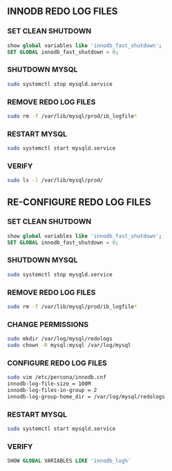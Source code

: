 ## INNODB REDO LOG FILES

### SET CLEAN SHUTDOWN
```sql
show global variables like 'innodb_fast_shutdown';
SET GLOBAL innodb_fast_shutdown = 0;
```

### SHUTDOWN MYSQL
```sh
sudo systemctl stop mysqld.service
```

### REMOVE REDO LOG FILES
```sh
sudo rm -f /var/lib/mysql/prod/ib_logfile*
```

### RESTART MYSQL  
```sh
sudo systemctl start mysqld.service
```

### VERIFY
```sh
sudo ls -l /var/lib/mysql/prod/
```

## RE-CONFIGURE REDO LOG FILES

### SET CLEAN SHUTDOWN 
```sql
show global variables like 'innodb_fast_shutdown';
SET GLOBAL innodb_fast_shutdown = 0;
```

### SHUTDOWN MYSQL
```sh
sudo systemctl stop mysqld.service
```

### REMOVE REDO LOG FILES
```sh
sudo rm -f /var/lib/mysql/prod/ib_logfile*
```

### CHANGE PERMISSIONS
```sh
sudo mkdir /var/log/mysql/redologs
sudo chown -R mysql:mysql /var/log/mysql
```

### CONFIGURE REDO LOG FILES
```sh
sudo vim /etc/percona/innodb.cnf
innodb-log-file-size = 100M
innodb-log-files-in-group = 2
innodb-log-group-home_dir = /var/log/mysql/redologs
```

### RESTART MYSQL  
```sh
sudo systemctl start mysqld.service
```

### VERIFY
```sql
SHOW GLOBAL VARIABLES LIKE 'innodb_log%'
```

